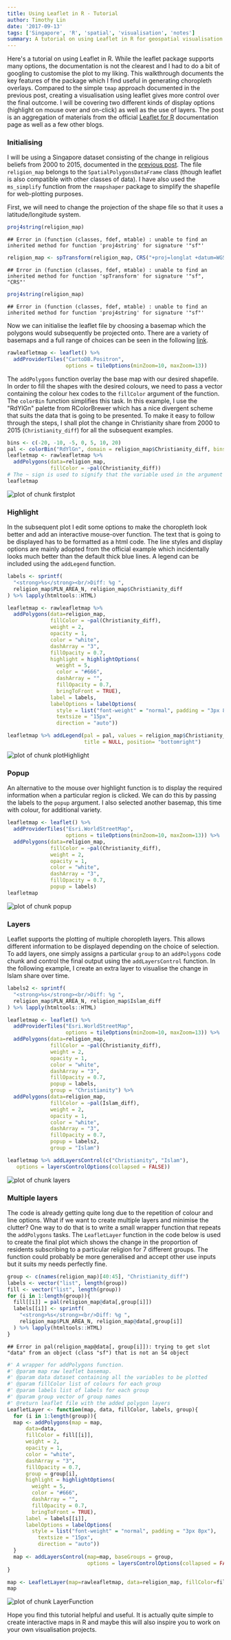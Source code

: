 ```yaml
---
title: Using Leaflet in R - Tutorial
author: Timothy Lin
date: '2017-09-13'
tags: ['Singapore', 'R', 'spatial', 'visualisation', 'notes']
summary: A tutorial on using Leaflet in R for geospatial visualisation
---
```


Here's a tutorial on using Leaflet in R. While the leaflet package supports many options, the documentation is not the clearest and I had to do a bit of googling to customise the plot to my liking. This walkthrough documents the key features of the package which I find useful in generating choropleth overlays. Compared to the simple `tmap` approach documented in the previous post, creating a visualisation using leaflet gives more control over the final outcome. I will be covering two different kinds of display options (highlight on mouse over and on-click) as well as the use of layers. The post is an aggregation of materials from the official [Leaflet for R](https://rstudio.github.io/leaflet/) documentation page as well as a few other blogs.

### Initialising

I will be using a Singapore dataset consisting of the change in religious beliefs from 2000 to 2015, documented in the [previous post](/blog/examining-the-changes-in-religious-beliefs-part-2/). The file `religion_map` belongs to the `SpatialPolygonsDataFrame` class (though leaflet is also compatible with other classes of data). I have also used the `ms_simplify` function from the `rmapshaper` package to simplify the shapefile for web-plotting purposes.

First, we will need to change the projection of the shape file so that it uses a latitude/longitude system.

```r
proj4string(religion_map)
```

```
## Error in (function (classes, fdef, mtable) : unable to find an inherited method for function 'proj4string' for signature '"sf"'
```

```r
religion_map <- spTransform(religion_map, CRS("+proj=longlat +datum=WGS84"))
```

```
## Error in (function (classes, fdef, mtable) : unable to find an inherited method for function 'spTransform' for signature '"sf", "CRS"'
```

```r
proj4string(religion_map)
```

```
## Error in (function (classes, fdef, mtable) : unable to find an inherited method for function 'proj4string' for signature '"sf"'
```

Now we can initialise the leaflet file by choosing a basemap which the polygons would subsequently be projected onto. There are a variety of basemaps and a full range of choices can be seen in the following [link](http://leaflet-extras.github.io/leaflet-providers/preview/index.html).

```r
rawleafletmap <- leaflet() %>%
  addProviderTiles("CartoDB.Positron",
                   options = tileOptions(minZoom=10, maxZoom=13))
```

The `addPolygons` function overlay the base map with our desired shapefile. In order to fill the shapes with the desired colours, we need to pass a vector containing the colour hex codes to the `fillColor` argument of the function. The `colorBin` function simplifies this task. In this example, I use the "RdYlGn" palette from RColorBrewer which has a nice divergent scheme that suits the data that is going to be presented. To make it easy to follow through the steps, I shall plot the change in Christianity share from 2000 to 2015 (`Christianity_diff`) for all the subsequent examples.

```r
bins <- c(-20, -10, -5, 0, 5, 10, 20)
pal <- colorBin("RdYlGn", domain = religion_map$Christianity_diff, bins = bins)
leafletmap <- rawleafletmap %>%
  addPolygons(data=religion_map,
              fillColor = ~pal(Christianity_diff))
# The ~ sign is used to signify that the variable used in the argument comes from the data
leafletmap
```

![plot of chunk firstplot](/static/r/firstplot-1.png)

### Highlight

In the subsequent plot I edit some options to make the choropleth look better and add an interactive mouse-over function. The text that is going to be displayed has to be formatted as a html code. The line styles and display options are mainly adopted from the official example which incidentally looks much better than the default thick blue lines. A legend can be included using the `addLegend` function.

```r
labels <- sprintf(
  "<strong>%s</strong><br/>Diff: %g ",
  religion_map$PLN_AREA_N, religion_map$Christianity_diff
) %>% lapply(htmltools::HTML)

leafletmap <- rawleafletmap %>%
  addPolygons(data=religion_map,
              fillColor = ~pal(Christianity_diff),
              weight = 2,
              opacity = 1,
              color = "white",
              dashArray = "3",
              fillOpacity = 0.7,
              highlight = highlightOptions(
                weight = 5,
                color = "#666",
                dashArray = "",
                fillOpacity = 0.7,
                bringToFront = TRUE),
              label = labels,
              labelOptions = labelOptions(
                style = list("font-weight" = "normal", padding = "3px 8px"),
                textsize = "15px",
                direction = "auto"))

leafletmap %>% addLegend(pal = pal, values = religion_map$Christianity_diff, opacity = 0.7,
                         title = NULL, position= "bottomright")
```

![plot of chunk plotHighlight](/static/r/plotHighlight-1.png)

### Popup

An alternative to the mouse over highlight function is to display the required information when a particular region is clicked. We can do this by passing the labels to the `popup` argument. I also selected another basemap, this time with colour, for additional variety.

```r
leafletmap <- leaflet() %>%
  addProviderTiles("Esri.WorldStreetMap",
                   options = tileOptions(minZoom=10, maxZoom=13)) %>%
  addPolygons(data=religion_map,
              fillColor = ~pal(Christianity_diff),
              weight = 2,
              opacity = 1,
              color = "white",
              dashArray = "3",
              fillOpacity = 0.7,
              popup = labels)
leafletmap
```

![plot of chunk popup](/static/r/popup-1.png)

### Layers

Leaflet supports the plotting of multiple choropleth layers. This allows different information to be displayed depending on the choice of selection. To add layers, one simply assigns a particular `group` to an `addPolygons` code chunk and control the final output using the `addLayersControl` function. In the following example, I create an extra layer to visualise the change in Islam share over time.

```r
labels2 <- sprintf(
  "<strong>%s</strong><br/>Diff: %g ",
  religion_map$PLN_AREA_N, religion_map$Islam_diff
) %>% lapply(htmltools::HTML)

leafletmap <- leaflet() %>%
  addProviderTiles("Esri.WorldStreetMap",
                   options = tileOptions(minZoom=10, maxZoom=13)) %>%
  addPolygons(data=religion_map,
              fillColor = ~pal(Christianity_diff),
              weight = 2,
              opacity = 1,
              color = "white",
              dashArray = "3",
              fillOpacity = 0.7,
              popup = labels,
              group = "Christianity") %>%
  addPolygons(data=religion_map,
              fillColor = ~pal(Islam_diff),
              weight = 2,
              opacity = 1,
              color = "white",
              dashArray = "3",
              fillOpacity = 0.7,
              popup = labels2,
              group = "Islam")

leafletmap %>% addLayersControl(c("Christianity", "Islam"),
   options = layersControlOptions(collapsed = FALSE))
```

![plot of chunk layers](/static/r/layers-1.png)

### Multiple layers

The code is already getting quite long due to the repetition of colour and line options. What if we want to create multiple layers and minimise the clutter? One way to do that is to write a small wrapper function that repeats the `addPolygons` tasks. The `LeafletLayer` function in the code below is used to create the final plot which shows the change in the proportion of residents subscribing to a particular religion for 7 different groups. The function could probably be more generalised and accept other use inputs but it suits my needs perfectly fine.

```r
group <- c(names(religion_map)[40:45], "Christianity_diff")
labels <- vector("list", length(group))
fill <- vector("list", length(group))
for (i in 1:length(group)){
  fill[[i]] = pal(religion_map@data[,group[i]])
  labels[[i]] <- sprintf(
    "<strong>%s</strong><br/>Diff: %g ",
    religion_map$PLN_AREA_N, religion_map@data[,group[i]]
  ) %>% lapply(htmltools::HTML)
}
```

```
## Error in pal(religion_map@data[, group[i]]): trying to get slot "data" from an object (class "sf") that is not an S4 object
```

```r
#' A wrapper for addPolygons function.
#' @param map raw leaflet basemap.
#' @param data dataset containing all the variables to be plotted
#' @param fillColor list of colours for each group
#' @param labels list of labels for each group
#' @param group vector of group names
#' @return leaflet file with the added polygon layers
LeafletLayer <- function(map, data, fillColor, labels, group){
  for (i in 1:length(group)){
  map <- addPolygons(map = map,
      data=data,
      fillColor = fill[[i]],
      weight = 2,
      opacity = 1,
      color = "white",
      dashArray = "3",
      fillOpacity = 0.7,
      group = group[i],
      highlight = highlightOptions(
        weight = 5,
        color = "#666",
        dashArray = "",
        fillOpacity = 0.7,
        bringToFront = TRUE),
      label = labels[[i]],
      labelOptions = labelOptions(
        style = list("font-weight" = "normal", padding = "3px 8px"),
          textsize = "15px",
          direction = "auto"))
  }
  map <- addLayersControl(map=map, baseGroups = group,
                          options = layersControlOptions(collapsed = FALSE))
}

map <- LeafletLayer(map=rawleafletmap, data=religion_map, fillColor=fill, labels=labels, group=gsub("_diff", "", group))
map
```

![plot of chunk LayerFunction](/static/r/LayerFunction-1.png)

Hope you find this tutorial helpful and useful. It is actually quite simple to create interactive maps in R and maybe this will also inspire you to work on your own visualisation projects.
